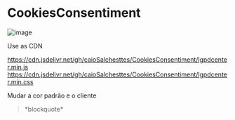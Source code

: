 # CookiesConsentiment

![image](https://user-images.githubusercontent.com/36902646/188645500-027d3f9a-5626-4300-8a4c-5e6a197b7c3a.png)


Use as CDN

https://cdn.jsdelivr.net/gh/caioSalchesttes/CookiesConsentiment/lgpdcenter.min.js
https://cdn.jsdelivr.net/gh/caioSalchesttes/CookiesConsentiment/lgpdcenter.min.css

Mudar a cor padrão e o cliente

><script src="https://cdn.jsdelivr.net/gh/caioSalchesttes/CookiesConsentiment/lgpdcenter.min.js" colorDefault="Coloque a cor aqui" clientDefault="Nome cliente"></script>*blockquote*
